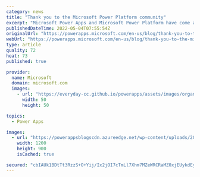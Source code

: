 ```yaml
---
category: news
title: "Thank you to the Microsoft Power Platform community"
excerpt: "Microsoft Power Apps and Microsoft Power Platform have come a long way since we announced four years ago, and we’re excited to share some significant milestones that we have recently achieved."
publishedDateTime: 2022-05-04T07:55:54Z
originalUrl: "https://powerapps.microsoft.com/en-us/blog/thank-you-to-the-microsoft-power-platform-community/"
webUrl: "https://powerapps.microsoft.com/en-us/blog/thank-you-to-the-microsoft-power-platform-community/"
type: article
quality: 72
heat: 73
published: true

provider:
  name: Microsoft
  domain: microsoft.com
  images:
    - url: "https://everyday-cc.github.io/powerapps/assets/images/organizations/microsoft.com-50x50.jpg"
      width: 50
      height: 50

topics:
  - Power Apps

images:
  - url: "https://powerappsblogscdn.azureedge.net/wp-content/uploads/2022/05/WIN22_Productivity_117.jpg"
    width: 1200
    height: 900
    isCached: true

secured: "cbIAUk1BDtTt3RzzS+O+Yij/Ix2jOI7cTmLl7Xhm7MZeWRCRaMZ0xjEUykdEyZHzb80beQjkcmdpkpy5g4jBoby0BpN1a69n1l5gYxMvHo2TPrfSAPQCVUdXadX+zqZcH8X5QE+vUKzogPixjvkb8rDFJaOTnuN+sTaYgCZBVvhRzNFtKTe6YCxvI5GQhi75fffw8GofSwoMN5rzNJ1bdSVJf9RxrDCG5aEBqyzI++1YITBEcqTHZnKz2BBK9wZ6DGDAevAAjZIMGhDIcu6EyXiEhM8Plv77WudkVsriLc+dY3G8liRzjcP3Z80O6/5w2gf9fOCuXsn2LplJ0672jKLI380oPOik8qoy68/kVoE=;nhVZiSwTJPoAAj9l2V1ggA=="
---
```


